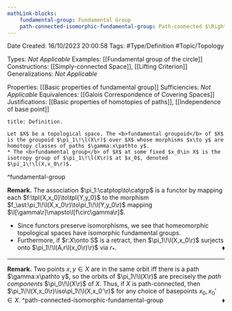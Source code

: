 ```yaml
---
mathLink-blocks:
    fundamental-group: Fundamental Group
    path-connected-isomorphic-fundamental-group: Path-connected $\Rightarrow$ $\pi_1\!\l(X,x_0\r)\iso\pi_1\!\l(X,x_0'\r)$
---
```


<div class="topSpace"></div>

Date Created: 16/10/2023 20:00:58
Tags: #Type/Definition #Topic/Topology

Types: <i>Not Applicable</i>
Examples: [[Fundamental group of the circle]]
Constructions: [[Simply-connected Space]], [[Lifting Criterion]]
Generalizations: <i>Not Applicable</i>

Properties: [[Basic properties of fundamental group]]
Sufficiencies: <i>Not Applicable</i>
Equivalences: [[Galois Correspondence of Covering Spaces]]
Justifications: [[Basic properties of homotopies of paths]], [[Independence of base point]]

``` ad-Definition
title: Definition.

Let $X$ be a topological space. The <b>fundamental groupoid</b> of $X$ is the groupoid $\pi_1\!\l(X\r)$ over $X$ whose morphisms $x\to y$ are homotopy classes of paths $\gamma:x\pathto y$.
* The <b>fundamental group</b> of $X$ at some fixed $x_0\in X$ is the isotropy group of $\pi_1\!\l(X\r)$ at $x_0$, denoted $\pi_1\!\l(X,x_0\r)$.

```
^fundamental-group

<b>Remark.</b> The association $\pi_1:\catptop\to\catgrp$ is a functor by mapping each $f:\tpl{X,x_0}\to\tpl{Y,y_0}$ to the morphism $f_\ast:\pi_1\!\l(X,x_0\r)\to\pi_1\!\l(Y,y_0\r)$ mapping $\l[\gamma\r]\mapsto\l[f\circ\gamma\r]$.
* Since functors preserve isomorphisms, we see that homeomorphic topological spaces have isomorphic fundamental groups.
* Furthermore, if $r:X\onto S$ is a retract, then $\pi_1\!\l(X,x_0\r)$ surjects onto $\pi_1\!\l(A,r\l(x_0\r)\r)$ via $r_\ast$.<span style="float:right;">$\blacklozenge$</span>

---

<b>Remark.</b> Two points $x,y\in X$ are in the same orbit iff there is a path $\gamma:x\pathto y$, so the orbits of $\pi_1\!\l(X\r)$ are precisely the <i>path components</i> $\pi_0\!\l(X\r)$ of $X$. Thus, if $X$ is path-connected, then $\pi_1\!\l(X,x_0\r)\iso\pi_1\!\l(X,x_0'\r)$ for any choice of basepoints $x_0,x_0'\in X$.<span style="float:right;">$\blacklozenge$</span>
^path-connected-isomorphic-fundamental-group
